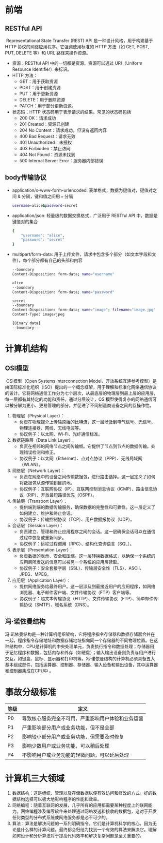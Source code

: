 # 前端

## RESTful API

​	Representational State Transfer (REST)  API 是一种设计风格，用于构建基于 HTTP 协议的网络应用程序。它强调使用标准的 HTTP 方法（如 GET, POST, PUT, DELETE 等）和 URL 路径来操作资源。

- 资源：RESTful API 中的一切都是资源。资源可以通过 URI（Uniform Resource Identifier）来标识。
- HTTP 方法：
  - GET：用于获取资源
  - POST：用于创建资源
  - PUT：用于更新资源
  - DELETE：用于删除资源
  - PATCH：用于部分更新资源。
- 状态码：HTTP 状态码用于表示请求的结果。常见的状态码包括
  - 200 OK：请求成功
  - 201 Created：资源已创建
  - 204 No Content：请求成功，但没有返回内容
  - 400 Bad Request：请求无效
  - 401 Unauthorized：未授权
  - 403 Forbidden：禁止访问
  - 404 Not Found：资源未找到
  - 500 Internal Server Error：服务器内部错误



## body传输协议

- application/x-www-form-urlencoded: 表单格式，数据为键值对，键值对之间 & 分隔，键和值之间用 `=` 分隔
  ```bash
  username=alice&password=secret
  ```

- application/json: 轻量级的数据交换格式，广泛用于 RESTful API 中，数据是键值对的集合
  ```bash
  {
      "username": "alice",
      "password": "secret"
  }
  ```

- multipart/form-data: 用于上传文件，请求中包含多个部分（如文本字段和文件），每个部分都有自己的头部和内容

  ```bash
  --boundary
  Content-Disposition: form-data; name="username"
  
  alice
  --boundary
  Content-Disposition: form-data; name="password"
  
  secret
  --boundary
  Content-Disposition: form-data; name="image"; filename="image.jpg"
  Content-Type: image/jpeg
  
  [Binary data]
  --boundary--
  ```

# 计算机结构

## OSI模型

​	OSI模型（Open Systems Interconnection  Model，开放系统互连参考模型）是由国际标准化组织（ISO）提出的一个概念框架，用于理解和标准化网络通信协议的设计。它将网络通信工作分为七个层次，从最底层的物理层到最上层的应用层，每一层都有其特定的功能和责任。通过分层设计，OSI模型使得复杂的网络通信可以被分解为更小、更易管理的部分，并促进了不同制造商设备之间的互操作性。

1. 物理层（Physical Layer）：
   - 负责在物理媒介上传输原始的比特流，这一层涉及到电气信号、光信号、物理连接器、网线、无线电波等。
   - 协议例子：以太网、Wi-Fi、光纤通信标准。
2. 数据链路层（Data Link Layer）：
   - 负责在相邻的网络节点之间传输帧。它提供了节点到节点的数据传输，处理错误检测和修正。
   - 协议例子：以太网（Ethernet）、点对点协议（PPP）、无线局域网（WLAN）。
3. 网络层（Network Layer）：
   - 负责在网络中的设备之间传输数据包，进行路由选择。这一层定义了如何将数据包从源传输到目的地。
   - 协议例子：互联网协议（IP）、互联网控制消息协议（ICMP）、路由信息协议（RIP）、开放最短路径优先（OSPF）。
4. 传输层（Transport Layer）：
   - 提供端到端的数据传输服务，确保数据的完整性和可靠性。这一层定义了如何建立、维护和终止会话。
   - 协议例子：传输控制协议（TCP）、用户数据报协议（UDP）。
5. 会话层（Session Layer）：
   - 负责建立、管理和终止应用程序之间的会话。这一层确保会话可以在通信过程中恢复或重新同步。
   - 协议例子：远程过程调用（RPC）、结构化查询语言（SQL）。
6. 表示层（Presentation Layer）：
   - 负责数据的表示、安全和压缩。这一层转换数据格式，以确保一个系统的应用层所发送的信息可以被另一个系统的应用层读取。
   - 协议例子：安全套接字层（SSL）、传输层安全性（TLS）、ASCII、JPEG、MPEG。
7. 应用层（Application Layer）：
   - 提供网络服务给最终用户。这一层涉及到最接近用户的应用程序，如网络浏览器、电子邮件客户端、文件传输协议（FTP）客户端等。
   - 协议例子：超文本传输协议（HTTP）、文件传输协议（FTP）、简单邮件传输协议（SMTP）、域名系统（DNS）。

## 冯·诺依曼结构

​	冯·诺依曼结构是一种计算机组织架构，它将程序指令存储器和数据存储器合并在一起，程序指令存储地址和数据存储地址指向同一个存储器的不同物理位置。在这种结构中，CPU是计算机的中央处理单元，负责执行指令和数据处理；存储器用于记忆程序和数据，包括内存和外存（如硬盘）；输入输出设备则负责与用户进行交互，如键盘、鼠标、显示器和打印机等。冯·诺依曼结构的计算机必须具备五大基本组成部件，包括运算器、控制器、存储器、输入设备和输出设备，其中运算器和控制器集成在CPU中 。

# 事故分级标准

| 等级 | 定义                                               |
| ---- | -------------------------------------------------- |
| P0   | 导致核心服务完全不可用，严重影响用户体验和业务运营 |
| P1   | 严重影响部分用户或业务功能，但不是全部             |
| P2   | 影响较小部分用户或业务功能，但需要及时修复         |
| P3   | 影响少数用户或业务功能，可以稍后处理               |
| P4   | 不影响用户或业务功能的轻微问题，可以延后处理       |

# 计算机三大领域

1. 数据结构：这是组织、管理以及存储数据以便有效访问和修改的方式。好的数据结构选择可以极大地影响程序的性能和效率。
2. 网络编程：随着互联网的发展，几乎所有的应用都需要某种程度上的联网能力。网络编程涉及编写软件来处理通过网络发送和接收的数据包，这对于开发任何类型的分布式系统或网络服务都是必不可少的。
3. 算法：算法是解决问题的一系列明确指令。它们是计算机科学的核心，因为无论是什么样的计算问题，最终都会归结为找到一个有效的算法来解决它。理解如何设计和分析算法对于提高代码效率和解决复杂问题是至关重要的。
